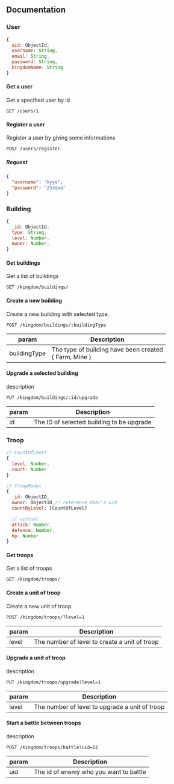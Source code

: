 ## Documentation

### User

```js
{
  uid: ObjectId,
  username: String,
  email: String,
  password: String,
  kingdomName: String
}
```



#### Get a user

Get a specified user by id

```
GET /users/1
```



#### Register a user

Register a user by giving some informations

```
POST /users/register
```



##### Request

```json
{
  "username": "kyya",
  "password": "233qwq"
}
```



### Building

```js
{
  _id: ObjectId,
  type: String,
  level: Number,
  owner: Number,
}
```



#### Get buildings

Get a list of buildings

```
GET /kingdom/buildings/
```



#### Create a new building

Create a new building with selected type. 

```
POST /kingdom/buildings/:buildingType
```

| param        | Description                                                |
| ------------ | ---------------------------------------------------------- |
| buildingType | The type of building have been created<br />{ Farm, Mine } |



#### Upgrade a selected building

description

```
PUT /kingdom/buildings/:id/upgrade
```

| param | Description                               |
| ----- | ----------------------------------------- |
| id    | The ID of selected building to be upgrade |



### Troop

```js
// CountOfLevel
{
  level: Number,
  count: Number
}

// TroopModel
{
  _id: ObjectID,
  owner: ObjectID,// reference User's uid
  countByLevel: [CountOfLevel]

  // virtual
  attack: Number,
  defence: Number,
  hp: Number
}
```



#### Get troops

Get a list of troops

```
GET /kingdom/troops/
```



#### Create a unit of troop

Create a new unit of troop. 

```
POST /kingdom/troops/?level=1
```

| param | Description                                   |
| ----- | --------------------------------------------- |
| level | The number of level to create a unit of troop |



#### Upgrade a unit of troop

description

```
PUT /kingdom/troops/upgrade?level=1
```

| param | Description                                    |
| ----- | ---------------------------------------------- |
| level | The number of level to upgrade a unit of troop |



#### Start a battle between troops

description

```
POST /kingdom/troops/battle?uid=12
```
| param | Description                            |
| ----- | -------------------------------------- |
| uid   | The id of enemy who you want to battle |

